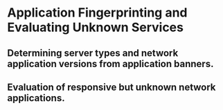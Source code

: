 # Application Fingerprinting and Evaluating Unknown Services

## Determining server types and network application versions from application banners.

## Evaluation of responsive but unknown network applications.

